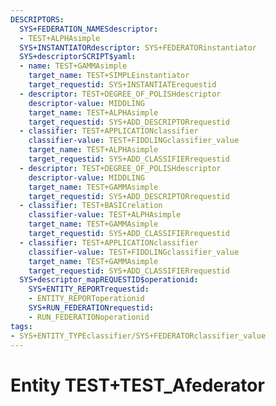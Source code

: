 ```yaml
---
DESCRIPTORS:
  SYS+FEDERATION_NAMESdescriptor:
  - TEST+ALPHAsimple
  SYS+INSTANTIATORdescriptor: SYS+FEDERATORinstantiator
  SYS+descriptorSCRIPT$yaml:
  - name: TEST+GAMMAsimple
    target_name: TEST+SIMPLEinstantiator
    target_requestid: SYS+INSTANTIATErequestid
  - descriptor: TEST+DEGREE_OF_POLISHdescriptor
    descriptor-value: MIDDLING
    target_name: TEST+ALPHAsimple
    target_requestid: SYS+ADD_DESCRIPTORrequestid
  - classifier: TEST+APPLICATIONclassifier
    classifier-value: TEST+FIDDLINGclassifier_value
    target_name: TEST+ALPHAsimple
    target_requestid: SYS+ADD_CLASSIFIERrequestid
  - descriptor: TEST+DEGREE_OF_POLISHdescriptor
    descriptor-value: MIDDLING
    target_name: TEST+GAMMAsimple
    target_requestid: SYS+ADD_DESCRIPTORrequestid
  - classifier: TEST+BASICrelation
    classifier-value: TEST+ALPHAsimple
    target_name: TEST+GAMMAsimple
    target_requestid: SYS+ADD_CLASSIFIERrequestid
  - classifier: TEST+APPLICATIONclassifier
    classifier-value: TEST+FIDDLINGclassifier_value
    target_name: TEST+GAMMAsimple
    target_requestid: SYS+ADD_CLASSIFIERrequestid
  SYS+descriptor_mapREQUESTID$operationid:
    SYS+ENTITY_REPORTrequestid:
    - ENTITY_REPORToperationid
    SYS+RUN_FEDERATIONrequestid:
    - RUN_FEDERATIONoperationid
tags:
- SYS+ENTITY_TYPEclassifier/SYS+FEDERATORclassifier_value
---
```

# Entity TEST+TEST_Afederator

